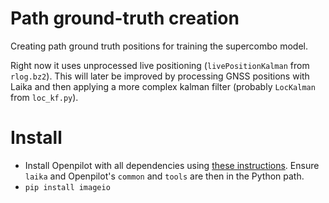 # Path ground-truth creation

Creating path ground truth positions for training the supercombo model.

Right now it uses unprocessed live positioning (`livePositionKalman` from `rlog.bz2`). This will later be improved by processing GNSS positions with Laika and then applying a more complex kalman filter (probably `LocKalman` from `loc_kf.py`).

# Install

- Install Openpilot with all dependencies using [these instructions](https://github.com/commaai/openpilot/tree/master/tools). Ensure `laika` and Openpilot's `common` and `tools` are then in the Python path.
- `pip install imageio`